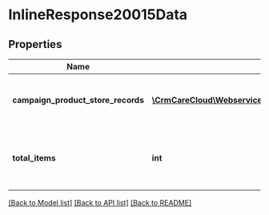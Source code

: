# InlineResponse20015Data

## Properties
Name | Type | Description | Notes
------------ | ------------- | ------------- | -------------
**campaign_product_store_records** | [**\CrmCareCloud\Webservice\RestApi\Client\Model\CampaignProductStoreRecord[]**](CampaignProductStoreRecord.md) | List of the campaign product store records | [optional] 
**total_items** | **int** | Count of all found campaign product store records | [optional] 

[[Back to Model list]](../../README.md#documentation-for-models) [[Back to API list]](../../README.md#documentation-for-api-endpoints) [[Back to README]](../../README.md)

